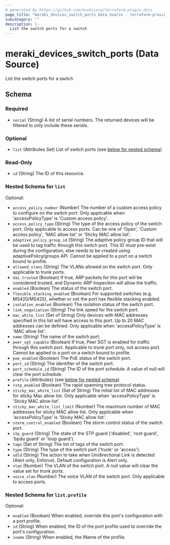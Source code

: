 ```yaml
---
# generated by https://github.com/hashicorp/terraform-plugin-docs
page_title: "meraki_devices_switch_ports Data Source - terraform-provider-meraki"
subcategory: ""
description: |-
  List the switch ports for a switch
---
```


# meraki_devices_switch_ports (Data Source)

List the switch ports for a switch



<!-- schema generated by tfplugindocs -->
## Schema

### Required

- `serial` (String) A list of serial numbers. The returned devices will be filtered to only include these serials.

### Optional

- `list` (Attributes Set) List of switch ports (see [below for nested schema](#nestedatt--list))

### Read-Only

- `id` (String) The ID of this resource.

<a id="nestedatt--list"></a>
### Nested Schema for `list`

Optional:

- `access_policy_number` (Number) The number of a custom access policy to configure on the switch port. Only applicable when 'accessPolicyType' is 'Custom access policy'.
- `access_policy_type` (String) The type of the access policy of the switch port. Only applicable to access ports. Can be one of 'Open', 'Custom access policy', 'MAC allow list' or 'Sticky MAC allow list'.
- `adaptive_policy_group_id` (String) The adaptive policy group ID that will be used to tag traffic through this switch port. This ID must pre-exist during the configuration, else needs to be created using adaptivePolicy/groups API. Cannot be applied to a port on a switch bound to profile.
- `allowed_vlans` (String) The VLANs allowed on the switch port. Only applicable to trunk ports.
- `dai_trusted` (Boolean) If true, ARP packets for this port will be considered trusted, and Dynamic ARP Inspection will allow the traffic.
- `enabled` (Boolean) The status of the switch port.
- `flexible_stacking_enabled` (Boolean) For supported switches (e.g. MS420/MS425), whether or not the port has flexible stacking enabled.
- `isolation_enabled` (Boolean) The isolation status of the switch port.
- `link_negotiation` (String) The link speed for the switch port.
- `mac_white_list` (Set of String) Only devices with MAC addresses specified in this list will have access to this port. Up to 20 MAC addresses can be defined. Only applicable when 'accessPolicyType' is 'MAC allow list'.
- `name` (String) The name of the switch port.
- `peer_sgt_capable` (Boolean) If true, Peer SGT is enabled for traffic through this switch port. Applicable to trunk port only, not access port. Cannot be applied to a port on a switch bound to profile.
- `poe_enabled` (Boolean) The PoE status of the switch port.
- `port_id` (String) The identifier of the switch port.
- `port_schedule_id` (String) The ID of the port schedule. A value of null will clear the port schedule.
- `profile` (Attributes) (see [below for nested schema](#nestedatt--list--profile))
- `rstp_enabled` (Boolean) The rapid spanning tree protocol status.
- `sticky_mac_white_list` (Set of String) The initial list of MAC addresses for sticky Mac allow list. Only applicable when 'accessPolicyType' is 'Sticky MAC allow list'.
- `sticky_mac_white_list_limit` (Number) The maximum number of MAC addresses for sticky MAC allow list. Only applicable when 'accessPolicyType' is 'Sticky MAC allow list'.
- `storm_control_enabled` (Boolean) The storm control status of the switch port.
- `stp_guard` (String) The state of the STP guard ('disabled', 'root guard', 'bpdu guard' or 'loop guard').
- `tags` (Set of String) The list of tags of the switch port.
- `type` (String) The type of the switch port ('trunk' or 'access').
- `udld` (String) The action to take when Unidirectional Link is detected (Alert only, Enforce). Default configuration is Alert only.
- `vlan` (Number) The VLAN of the switch port. A null value will clear the value set for trunk ports.
- `voice_vlan` (Number) The voice VLAN of the switch port. Only applicable to access ports.

<a id="nestedatt--list--profile"></a>
### Nested Schema for `list.profile`

Optional:

- `enabled` (Boolean) When enabled, override this port's configuration with a port profile.
- `id` (String) When enabled, the ID of the port profile used to override the port's configuration.
- `iname` (String) When enabled, the IName of the profile.


